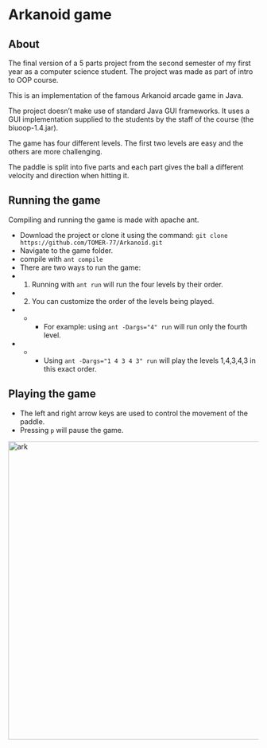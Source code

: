 ﻿# Arkanoid game
## About
The final version of a 5 parts project from the second semester of my first year as a computer science student. The project was made as part of intro to OOP course.

This is an implementation of the famous Arkanoid arcade game in Java.

The project doesn’t make use of standard Java GUI frameworks. It uses a GUI implementation supplied to the students by the staff of the course (the biuoop-1.4.jar).

The game has four different levels. The first two levels are easy and the others are more challenging.

The paddle is split into five parts and each part gives the ball a different velocity and direction when hitting it.

## Running the game
Compiling and running the game is made with apache ant.

 - Download the project or clone it using the command: `git clone https://github.com/TOMER-77/Arkanoid.git`
 - Navigate to the game folder.
 - compile with `ant compile`
 - There are two ways to run the game:
 - 1. Running with `ant run` will run the four levels      by their order.
 - 2. You can customize the order of the levels being played.
 - - - For example: using `ant -Dargs="4" run` will run only the fourth level.
 - - - Using `ant -Dargs="1 4 3 4 3" run` will play the levels 1,4,3,4,3 in this exact order.
## Playing the game

- The left and right arrow keys are used to control the movement of the paddle.
- Pressing `p` will pause the game.

<img width="600" alt="ark" src="https://user-images.githubusercontent.com/92518651/156892641-94db4fcc-cbd9-400e-9f03-4293ced758ca.png">



